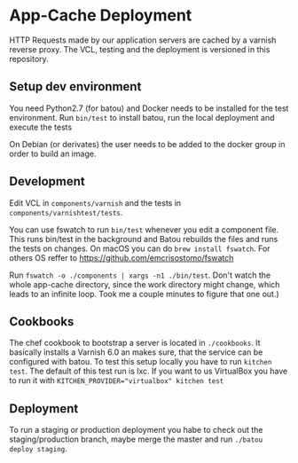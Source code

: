 # App-Cache Deployment

HTTP Requests made by our application servers are cached by a varnish reverse proxy. The VCL, testing and the deployment is versioned in this repository.

## Setup dev environment

You need Python2.7 (for batou) and Docker needs to be installed for the test environment. Run `bin/test` to install batou, run the local deployment and execute the tests

On Debian (or derivates) the user needs to be added to the docker group in order to build an image.

## Development

Edit VCL in `components/varnish` and the tests in `components/varnishtest/tests`.

You can use fswatch to run `bin/test` whenever you edit a component file. This runs bin/test in the background and Batou rebuilds the files and runs the tests on changes. On macOS you can do `brew install fswatch`. For others OS reffer to https://github.com/emcrisostomo/fswatch

Run `fswatch -o ./components | xargs -n1 ./bin/test`. Don't  watch the whole app-cache directory, since the work directory might change, which leads to an infinite loop. Took me a couple minutes to figure that one out.)

## Cookbooks

The chef cookbook to bootstrap a server is located in `./cookbooks`. It basically installs a Varnish 6.0 an makes sure, that the service can be configured with batou. To test this setup locally you have to run `kitchen test`. The default of this test run is lxc. If you want to us VirtualBox you have to run it with `KITCHEN_PROVIDER="virtualbox" kitchen test`

## Deployment

To run a staging or production deployment you habe to check out the staging/production branch, maybe merge the master and run `./batou deploy staging`.
